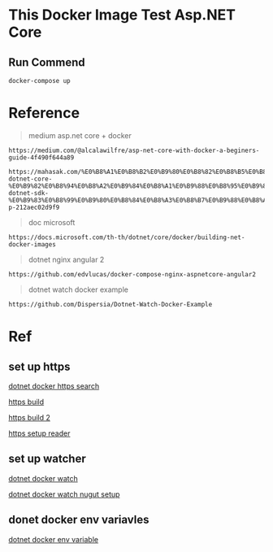 # This Docker Image Test Asp.NET Core

## Run Commend

    docker-compose up

# Reference
> medium asp.net core + docker

    https://medium.com/@alcalawilfre/asp-net-core-with-docker-a-beginers-guide-4f490f644a89

    https://mahasak.com/%E0%B8%A1%E0%B8%B2%E0%B9%80%E0%B8%82%E0%B8%B5%E0%B8%A2%E0%B8%99-dotnet-core-%E0%B9%82%E0%B8%94%E0%B8%A2%E0%B9%84%E0%B8%A1%E0%B9%88%E0%B8%95%E0%B9%89%E0%B8%AD%E0%B8%87%E0%B8%A5%E0%B8%87-dotnet-sdk-%E0%B9%83%E0%B8%99%E0%B9%80%E0%B8%84%E0%B8%A3%E0%B8%B7%E0%B9%88%E0%B8%AD%E0%B8%87%E0%B8%81%E0%B8%B1%E0%B8%99-p-212aec02d9f9

>doc microsoft

    https://docs.microsoft.com/th-th/dotnet/core/docker/building-net-docker-images

>dotnet nginx angular 2

    https://github.com/edvlucas/docker-compose-nginx-aspnetcore-angular2

>dotnet watch docker example

    https://github.com/Dispersia/Dotnet-Watch-Docker-Example

# Ref

## set up https
[dotnet docker https search](https://www.google.co.th/search?q=dotnet+docker+https&oq=dotnet+docker+https&aqs=chrome..69i57j69i60l3j0.5000j0j4&sourceid=chrome&ie=UTF-8)

[https build](https://github.com/dotnet/dotnet-docker/blob/master/samples/aspnetapp/aspnetcore-docker-https.md)

[https build 2](https://github.com/dotnet/dotnet-docker/blob/master/samples/aspnetapp/aspnetcore-docker-https-development.md)

[https setup reader](https://mohitgoyal.co/2018/09/25/use-ssl-certificates-for-dotnet-core-application-in-docker-containers/)
## set up watcher
[dotnet docker watch](https://github.com/Dispersia/Dotnet-Watch-Docker-Example)

[dotnet docker watch nugut setup](https://natemcmaster.com/blog/2017/11/13/dotnet-watch-and-docker/)
## donet docker env variavles
[dotnet docker env variable](https://www.scottbrady91.com/Docker/ASPNET-Core-and-Docker-Environment-Variables)




